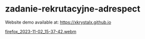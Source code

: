 # zadanie-rekrutacyjne-adrespect

Website demo available at: https://xkrystalx.github.io

[firefox_2023-11-02_15-37-42.webm](https://github.com/xKrystalx/zadanie-rekrutacyjne-adrespect/assets/22894343/2f594d77-db2b-4e3a-91f2-6101fc847d41)
